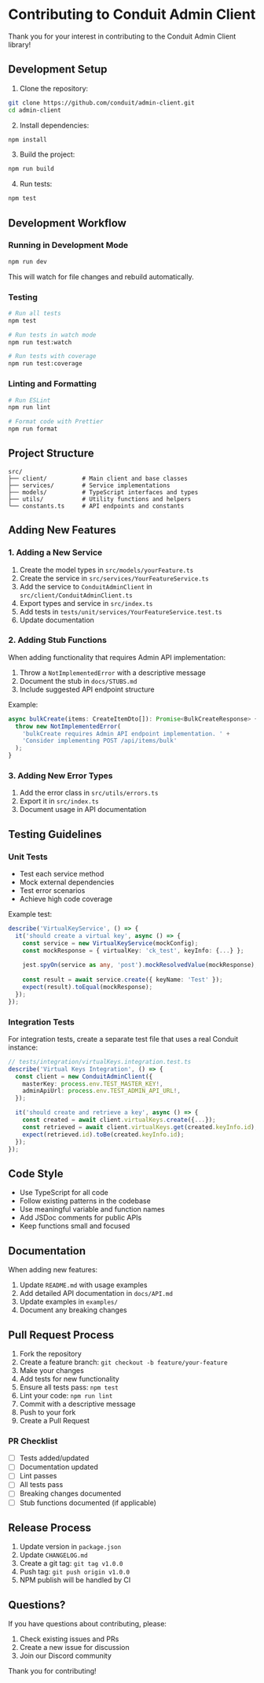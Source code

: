 # Contributing to Conduit Admin Client

Thank you for your interest in contributing to the Conduit Admin Client library!

## Development Setup

1. Clone the repository:
```bash
git clone https://github.com/conduit/admin-client.git
cd admin-client
```

2. Install dependencies:
```bash
npm install
```

3. Build the project:
```bash
npm run build
```

4. Run tests:
```bash
npm test
```

## Development Workflow

### Running in Development Mode

```bash
npm run dev
```

This will watch for file changes and rebuild automatically.

### Testing

```bash
# Run all tests
npm test

# Run tests in watch mode
npm run test:watch

# Run tests with coverage
npm run test:coverage
```

### Linting and Formatting

```bash
# Run ESLint
npm run lint

# Format code with Prettier
npm run format
```

## Project Structure

```
src/
├── client/          # Main client and base classes
├── services/        # Service implementations
├── models/          # TypeScript interfaces and types
├── utils/           # Utility functions and helpers
└── constants.ts     # API endpoints and constants
```

## Adding New Features

### 1. Adding a New Service

1. Create the model types in `src/models/yourFeature.ts`
2. Create the service in `src/services/YourFeatureService.ts`
3. Add the service to `ConduitAdminClient` in `src/client/ConduitAdminClient.ts`
4. Export types and service in `src/index.ts`
5. Add tests in `tests/unit/services/YourFeatureService.test.ts`
6. Update documentation

### 2. Adding Stub Functions

When adding functionality that requires Admin API implementation:

1. Throw a `NotImplementedError` with a descriptive message
2. Document the stub in `docs/STUBS.md`
3. Include suggested API endpoint structure

Example:
```typescript
async bulkCreate(items: CreateItemDto[]): Promise<BulkCreateResponse> {
  throw new NotImplementedError(
    'bulkCreate requires Admin API endpoint implementation. ' +
    'Consider implementing POST /api/items/bulk'
  );
}
```

### 3. Adding New Error Types

1. Add the error class in `src/utils/errors.ts`
2. Export it in `src/index.ts`
3. Document usage in API documentation

## Testing Guidelines

### Unit Tests

- Test each service method
- Mock external dependencies
- Test error scenarios
- Achieve high code coverage

Example test:
```typescript
describe('VirtualKeyService', () => {
  it('should create a virtual key', async () => {
    const service = new VirtualKeyService(mockConfig);
    const mockResponse = { virtualKey: 'ck_test', keyInfo: {...} };
    
    jest.spyOn(service as any, 'post').mockResolvedValue(mockResponse);
    
    const result = await service.create({ keyName: 'Test' });
    expect(result).toEqual(mockResponse);
  });
});
```

### Integration Tests

For integration tests, create a separate test file that uses a real Conduit instance:

```typescript
// tests/integration/virtualKeys.integration.test.ts
describe('Virtual Keys Integration', () => {
  const client = new ConduitAdminClient({
    masterKey: process.env.TEST_MASTER_KEY!,
    adminApiUrl: process.env.TEST_ADMIN_API_URL!,
  });

  it('should create and retrieve a key', async () => {
    const created = await client.virtualKeys.create({...});
    const retrieved = await client.virtualKeys.get(created.keyInfo.id);
    expect(retrieved.id).toBe(created.keyInfo.id);
  });
});
```

## Code Style

- Use TypeScript for all code
- Follow existing patterns in the codebase
- Use meaningful variable and function names
- Add JSDoc comments for public APIs
- Keep functions small and focused

## Documentation

When adding new features:

1. Update `README.md` with usage examples
2. Add detailed API documentation in `docs/API.md`
3. Update examples in `examples/`
4. Document any breaking changes

## Pull Request Process

1. Fork the repository
2. Create a feature branch: `git checkout -b feature/your-feature`
3. Make your changes
4. Add tests for new functionality
5. Ensure all tests pass: `npm test`
6. Lint your code: `npm run lint`
7. Commit with a descriptive message
8. Push to your fork
9. Create a Pull Request

### PR Checklist

- [ ] Tests added/updated
- [ ] Documentation updated
- [ ] Lint passes
- [ ] All tests pass
- [ ] Breaking changes documented
- [ ] Stub functions documented (if applicable)

## Release Process

1. Update version in `package.json`
2. Update `CHANGELOG.md`
3. Create a git tag: `git tag v1.0.0`
4. Push tag: `git push origin v1.0.0`
5. NPM publish will be handled by CI

## Questions?

If you have questions about contributing, please:

1. Check existing issues and PRs
2. Create a new issue for discussion
3. Join our Discord community

Thank you for contributing!